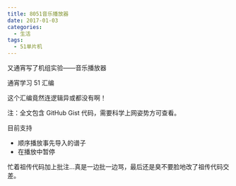 ```yaml
---
title: 8051音乐播放器
date: 2017-01-03
categories:
  - 生活
tags:
  - 51单片机
---
```


又通宵写了机组实验——音乐播放器

通宵学习 51 汇编

这个汇编竟然连逻辑异或都没有啊！

注：全文包含 GitHub Gist 代码，需要科学上网姿势方可查看。

<!--more-->

目前支持

+ 顺序播放事先导入的谱子
+ 在播放中暂停

忙着祖传代码加上批注…真是一边批一边骂，最后还是臭不要脸地改了祖传代码交差。

<script src="https://gist.github.com/zccz14/b7927a82740881158ea0b2708c951eb7.js"></script>

